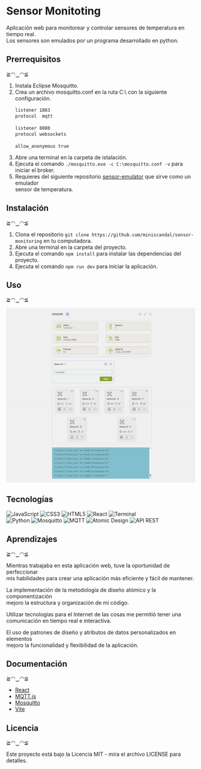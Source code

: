 # Sensor Monitoting

Aplicación web para monitorear y controlar sensores de temperatura en tiempo real.  
Los sensores son emulados por un programa desarrollado en python.

## Prerrequisitos

≧◠‿◠≦

1. Instala Eclipse Mosquitto.
2. Crea un archivo mosquitto.conf en la ruta C:\ con la siguiente configuración.
   ```
   listener 1883
   protocol  mqtt

   listener 8080
   protocol websockets

   allow_anonymous true
   ```
3. Abre una terminal en la carpeta de istalación.
4. Ejecuta el comando `./mosquitto.exe -c C:\mosquitto.conf -v` para  
   iniciar el broker.
5. Requieres del siguiente repositorio
   [sensor-emulator](https://github.com/miniscandal/temperature-sensor-emulator)
   que sirve como un emulador  
   sensor de temperatura.

## Instalación

≧◠‿◠≦

1. Clona el repositorio `git clone https://github.com/miniscandal/sensor-monitoring` en tu computadora.
2. Abre una terminal en la carpeta del proyecto.
3. Ejecuta el comando `npm install` para instalar las dependencias del proyecto.
4. Ejecuta el comando `npm run dev` para iniciar la aplicación.

## Uso

≧◠‿◠≦

<img src="./docs/picture/web-capture-01.jpeg" width="540">

## Tecnologías
![JavaScript](https://img.shields.io/badge/JavaScript-%23323330.svg?style=for-the-badge&logo=javascript&logoColor=%23F7DF1E)
![CSS3](https://img.shields.io/badge/CSS3-%231572B6.svg?style=for-the-badge&logo=css3&logoColor=white)
![HTML5](https://img.shields.io/badge/HTML5-%23E34F26.svg?style=for-the-badge&logo=html5&logoColor=white)
![React](https://img.shields.io/badge/React-%2361DAFB.svg?style=for-the-badge&logo=react&logoColor=black)
![Terminal](https://img.shields.io/badge/Terminal-%23000000.svg?style=for-the-badge)  
![Python](https://img.shields.io/badge/Python-%233776AB.svg?style=for-the-badge&logo=python&logoColor=white)
![Mosquitto](https://img.shields.io/badge/Mosquitto-%233C5280.svg?style=for-the-badge)
![MQTT](https://img.shields.io/badge/MQTT-%23007ACC.svg?style=for-the-badge&logo=MQTT&logoColor=white)
![Atomic Design](https://img.shields.io/badge/Atomic%20Design-red.svg?style=for-the-badge&logo=atomic-design&logoColor=white)
![API REST](https://img.shields.io/badge/API%20Rest-EC9704.svg?style=for-the-badge&logo=api&logoColor=white)

## Aprendizajes

≧◠‿◠≦

Mientras trabajaba en esta aplicación web, tuve la oportunidad de perfeccionar  
mis habilidades para crear una aplicación más eficiente y fácil de mantener.

La implementación de la metodología de diseño atómico y la componentización  
mejoro la estructura y organización de mi código.

Utilizar tecnologías para el Internet de las cosas me permitió tener una  
comunicación en tiempo real e interactiva.

El uso de patrones de diseño y atributos de datos personalizados en elementos  
mejoro la funcionalidad y flexibilidad de la aplicación.

## Documentación

≧◠‿◠≦

* [React](https://react.dev/)
* [MQTT.js](https://github.com/mqttjs/MQTT.js/)
* [Mosquitto](https://mosquitto.org/)
* [Vite](https://vitejs.dev/)

## Licencia

≧◠‿◠≦

Este proyecto está bajo la Licencia MIT - mira el archivo LICENSE para detalles.
